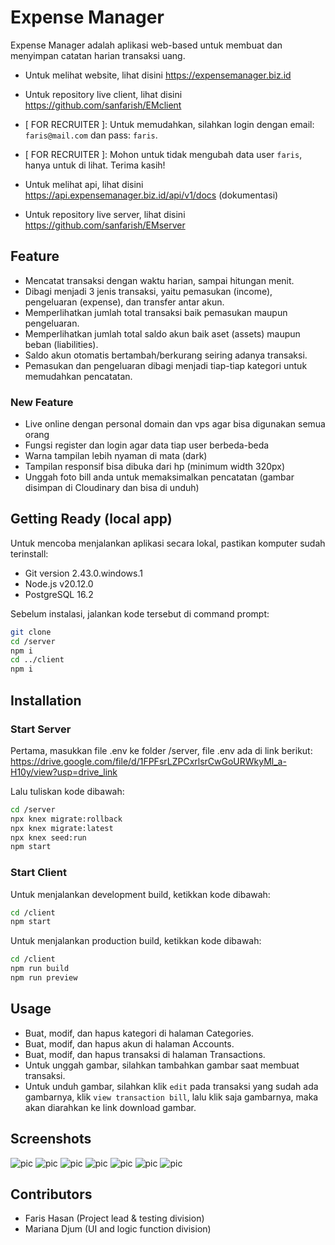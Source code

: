 # Expense Manager

Expense Manager adalah aplikasi web-based untuk membuat dan menyimpan catatan harian transaksi uang.

* Untuk melihat website, lihat disini https://expensemanager.biz.id
* Untuk repository live client, lihat disini https://github.com/sanfarish/EMclient

* [ FOR RECRUITER ]: Untuk memudahkan, silahkan login dengan email: `faris@mail.com` dan pass: `faris`.
* [ FOR RECRUITER ]: Mohon untuk tidak mengubah data user `faris`, hanya untuk di lihat. Terima kasih!

* Untuk melihat api, lihat disini https://api.expensemanager.biz.id/api/v1/docs (dokumentasi)
* Untuk repository live server, lihat disini https://github.com/sanfarish/EMserver

## Feature

* Mencatat transaksi dengan waktu harian, sampai hitungan menit.
* Dibagi menjadi 3 jenis transaksi, yaitu pemasukan (income), pengeluaran (expense), dan transfer antar akun.
* Memperlihatkan jumlah total transaksi baik pemasukan maupun pengeluaran.
* Memperlihatkan jumlah total saldo akun baik aset (assets) maupun beban (liabilities).
* Saldo akun otomatis bertambah/berkurang seiring adanya transaksi.
* Pemasukan dan pengeluaran dibagi menjadi tiap-tiap kategori untuk memudahkan pencatatan.

### New Feature

* Live online dengan personal domain dan vps agar bisa digunakan semua orang
* Fungsi register dan login agar data tiap user berbeda-beda
* Warna tampilan lebih nyaman di mata (dark)
* Tampilan responsif bisa dibuka dari hp (minimum width 320px)
* Unggah foto bill anda untuk memaksimalkan pencatatan (gambar disimpan di Cloudinary dan bisa di unduh)

## Getting Ready (local app)

Untuk mencoba menjalankan aplikasi secara lokal, pastikan komputer sudah terinstall:
* Git version 2.43.0.windows.1
* Node.js v20.12.0
* PostgreSQL 16.2

Sebelum instalasi, jalankan kode tersebut di command prompt:
```bash
git clone
cd /server
npm i
cd ../client
npm i
```

## Installation

### Start Server
Pertama, masukkan file .env ke folder /server, file .env ada di link berikut:
https://drive.google.com/file/d/1FPFsrLZPCxrlsrCwGoURWkyMl_a-H10y/view?usp=drive_link

Lalu tuliskan kode dibawah:
```bash
cd /server
npx knex migrate:rollback
npx knex migrate:latest
npx knex seed:run
npm start
```

### Start Client
Untuk menjalankan development build, ketikkan kode dibawah:
```bash
cd /client
npm start
```

Untuk menjalankan production build, ketikkan kode dibawah:
```bash
cd /client
npm run build
npm run preview
```

## Usage
* Buat, modif, dan hapus kategori di halaman Categories.
* Buat, modif, dan hapus akun di halaman Accounts.
* Buat, modif, dan hapus transaksi di halaman Transactions.
* Untuk unggah gambar, silahkan tambahkan gambar saat membuat transaksi.
* Untuk unduh gambar, silahkan klik `edit` pada transaksi yang sudah ada gambarnya, klik `view transaction bill`, lalu klik saja gambarnya, maka akan diarahkan ke link download gambar.

## Screenshots
![pic](./screenshots/transactions.png)
![pic](./screenshots/accounts.png)
![pic](./screenshots/categories.png)
![pic](./screenshots/responsive.png)
![pic](./screenshots/modal.png)
![pic](./screenshots/upload.png)
![pic](./screenshots/register.png)

## Contributors
* Faris Hasan (Project lead & testing division)
* Mariana Djum (UI and logic function division)